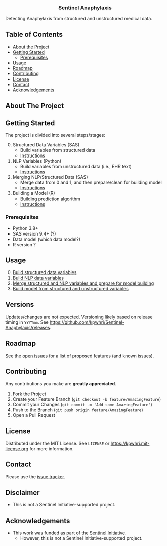 

<div>
  <p>
    <a href="https://github.com/kpwhri/Sentinel-Anaphylaxis">
      <!-- img src="images/logo.png" alt="Logo" -->
    </a>
  </p>

  <h3 align="center">Sentinel Anaphylaxis</h3>

  <p>
    Detecting Anaphylaxis from structured and unstructured medical data.
  </p>
</div>


## Table of Contents

* [About the Project](#about-the-project)
* [Getting Started](#getting-started)
  * [Prerequisites](#prerequisites)
* [Usage](#usage)
* [Roadmap](#roadmap)
* [Contributing](#contributing)
* [License](#license)
* [Contact](#contact)
* [Acknowledgements](#acknowledgements)



<!-- ABOUT THE PROJECT -->
## About The Project



<!-- GETTING STARTED -->
## Getting Started

The project is divided into several steps/stages:

0. Structured Data Variables (SAS)
   * Build variables from structured data
   * [Instructions](0-Structured-Data/README.md)
1. NLP Variables (Python)
   * Build variables from unstructured data (i.e., EHR text)
   * [Instructions](1-NLP-Data/README.md)
2. Merging NLP/Structured Data (SAS)
   * Merge data from 0 and 1, and then prepare/clean for building model
   * [Instructions](2-Merging-Data/README.md)
3. Building a Model (R)
   * Building prediction algorithm
   * [Instructions](3-Building-Model/README.md)

### Prerequisites

* Python 3.8+
* SAS version 9.4+ (?)
* Data model (which data model?)
* R version ?


<!-- USAGE EXAMPLES -->
## Usage

0. [Build structured data variables](0-Structured-Data/README.md)
1. [Build NLP data variables](1-NLP-Data/README.md)
2. [Merge structured and NLP variables and prepare for model building](2-Merging-Data/README.md)
3. [Build model from structured and unstructured variables](3-Building-Model/README.md)



## Versions

<!-- Uses [SEMVER](https://semver.org/). -->

Updates/changes are not expected. Versioning likely based on release timing in `YYYYmm`. See https://github.com/kpwhri/Sentinel-Anaphylaxis/releases.


<!-- ROADMAP -->
## Roadmap

See the [open issues](https://github.com/kpwhri/Sentinel-Anaphylaxis/issues) for a list of proposed features (and known issues).



<!-- CONTRIBUTING -->
## Contributing

Any contributions you make are **greatly appreciated**.

1. Fork the Project
2. Create your Feature Branch (`git checkout -b feature/AmazingFeature`)
3. Commit your Changes (`git commit -m 'Add some AmazingFeature'`)
4. Push to the Branch (`git push origin feature/AmazingFeature`)
5. Open a Pull Request


<!-- LICENSE -->
## License

Distributed under the MIT License. See `LICENSE` or https://kpwhri.mit-license.org for more information.



<!-- CONTACT -->
## Contact

Please use the [issue tracker](https://github.com/kpwhri/Sentinel-Anaphylaxis/issues). 


## Disclaimer

* This is not a Sentinel Initiative-supported project.

<!-- ACKNOWLEDGEMENTS -->
## Acknowledgements

* This work was funded as part of the [Sentinel Initiative](https://www.fda.gov/safety/fdas-sentinel-initiative).
  * However, this is not a Sentinel Initiative-supported project.
